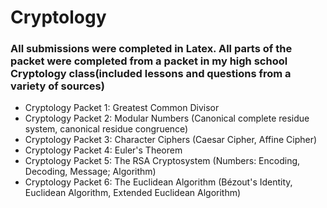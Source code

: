 # Cryptology
### All submissions were completed in Latex. All parts of the packet were completed from a packet in my high school Cryptology class(included lessons and questions from a variety of sources)
- Cryptology Packet 1: Greatest Common Divisor
- Cryptology Packet 2: Modular Numbers (Canonical complete residue system, canonical residue congruence)
- Cryptology Packet 3: Character Ciphers (Caesar Cipher, Affine Cipher)
- Cryptology Packet 4: Euler's Theorem
- Cryptology Packet 5: The RSA Cryptosystem (Numbers: Encoding, Decoding, Message; Algorithm)
- Cryptology Packet 6: The Euclidean Algorithm (Bézout's Identity, Euclidean Algorithm, Extended Euclidean Algorithm)
